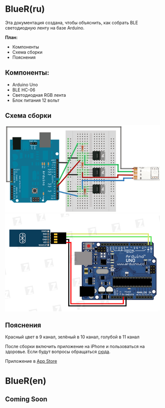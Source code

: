 # BlueR(ru)

Эта документация создана, чтобы объяснить, как собрать BLE светодиодную ленту на базе Arduino. 

**План:**

* Компоненты 
* Схема сборки
* Пояснения


## Компоненты:

* Arduino Uno 
* BLE HC-06
* Светодиодная RGB лента 
* Блок питания 12 вольт

## Схема сборки 

![](https://github.com/EagleEYErus/BlueR/blob/Files/beginner61-12.png)
![](https://github.com/EagleEYErus/BlueR/blob/Files/bluetooth_module_HC-06.jpg)

## Пояснения 

Красный цвет в 9 канал, зелёный в 10 канал, голубой в 11 канал 

После сборки включить приложение на iPhone и пользоваться на здоровье. Если будут вопросы обращаться [сюда](https://vk.com/blue_r).

Приложение в [App Store](https://appsto.re/ru/JtyDcb.i)

# BlueR(en)

## Coming Soon
